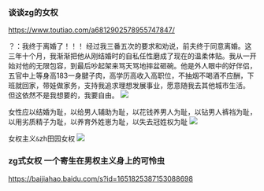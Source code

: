 ### 谈谈zg的女权
https://www.toutiao.com/a6812902578955747847/

？：我终于离婚了！！！
经过我三番五次的要求和劝说，前夫终于同意离婚。这三年十个月，我渐渐把他从刚结婚时的自私任性磨成了现在的温柔体贴。我从一开始对他的无限包容，到最后吵起架来骂天骂地摔盆砸碗。他是外人眼中的好伴侣，五官中上等身高183一身腱子肉，高学历高收入高职位，不抽烟不喝酒不应酬，下班就回家，带娃做家务，支持我追求理想发展事业，愿意随我去其他城市生活。
但这依然不是我想要的，我要自由。
![](http://p1.pstatp.com/large/pgc-image/3c74256c9af647c2979d44666f1f201b)

女性应以结婚为耻，以给男人辅助为耻，以花钱养男人为耻，以钻男人裤裆为耻，以用劣质精子为耻，以养育外姓崽为耻，以失去冠姓权为耻
![](http://p1.pstatp.com/large/pgc-image/d20e3645e8754526bc89f8ab5a870efa)

女权主义`&`zh田园女权
![](http://p1.pstatp.com/large/pgc-image/55ff14979c7c4b4898277131b2f9afb9)

### zg式女权 一个寄生在男权主义身上的可怜虫
https://baijiahao.baidu.com/s?id=1651825387153088698
